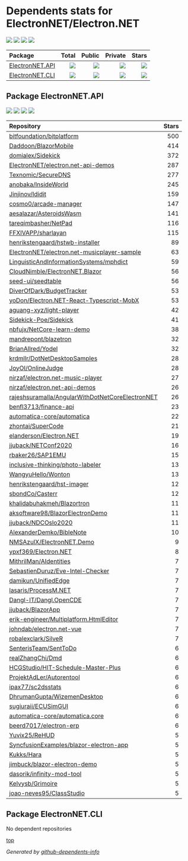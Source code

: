 # Dependents stats for ElectronNET/Electron.NET

[![](https://img.shields.io/static/v1?label=Used%20by&message=1074&color=informational&logo=slickpic)](https://github.com/ElectronNET/Electron.NET/network/dependents)
[![](https://img.shields.io/static/v1?label=Used%20by%20(public)&message=69&color=informational&logo=slickpic)](https://github.com/ElectronNET/Electron.NET/network/dependents)
[![](https://img.shields.io/static/v1?label=Used%20by%20(private)&message=1005&color=informational&logo=slickpic)](https://github.com/ElectronNET/Electron.NET/network/dependents)
[![](https://img.shields.io/static/v1?label=Used%20by%20(stars)&message=123&color=informational&logo=slickpic)](https://github.com/ElectronNET/Electron.NET/network/dependents)

| Package    | Total  | Public | Private | Stars |
| :--------  | -----: | -----: | -----:  | ----: |
| [ElectronNET.API](#package-ElectronNET.API)    | [![](https://img.shields.io/static/v1?label=Used%20by&message=1066&color=informational&logo=slickpic)](https://github.com/ElectronNET/Electron.NET/network/dependents?package_id=UGFja2FnZS0xNTg0OTkwMTg%3D)  | [![](https://img.shields.io/static/v1?label=Used%20by%20(public)&message=69&color=informational&logo=slickpic)](https://github.com/ElectronNET/Electron.NET/network/dependents?package_id=UGFja2FnZS0xNTg0OTkwMTg%3D) | [![](https://img.shields.io/static/v1?label=Used%20by%20(private)&message=997&color=informational&logo=slickpic)](https://github.com/ElectronNET/Electron.NET/network/dependents?package_id=UGFja2FnZS0xNTg0OTkwMTg%3D) | [![](https://img.shields.io/static/v1?label=Used%20by%20(stars)&message=123&color=informational&logo=slickpic)](https://github.com/ElectronNET/Electron.NET/network/dependents?package_id=UGFja2FnZS0xNTg0OTkwMTg%3D) |
| [ElectronNET.CLI](#package-ElectronNET.CLI)    | [![](https://img.shields.io/static/v1?label=Used%20by&message=8&color=informational&logo=slickpic)](https://github.com/ElectronNET/Electron.NET/network/dependents?package_id=UGFja2FnZS0xNTg1MjEzNTk%3D)  | [![](https://img.shields.io/static/v1?label=Used%20by%20(public)&message=0&color=informational&logo=slickpic)](https://github.com/ElectronNET/Electron.NET/network/dependents?package_id=UGFja2FnZS0xNTg1MjEzNTk%3D) | [![](https://img.shields.io/static/v1?label=Used%20by%20(private)&message=8&color=informational&logo=slickpic)](https://github.com/ElectronNET/Electron.NET/network/dependents?package_id=UGFja2FnZS0xNTg1MjEzNTk%3D) | [![](https://img.shields.io/static/v1?label=Used%20by%20(stars)&message=0&color=informational&logo=slickpic)](https://github.com/ElectronNET/Electron.NET/network/dependents?package_id=UGFja2FnZS0xNTg1MjEzNTk%3D) |

## Package ElectronNET.API

[![](https://img.shields.io/static/v1?label=Used%20by&message=1066&color=informational&logo=slickpic)](https://github.com/ElectronNET/Electron.NET/network/dependents?package_id=UGFja2FnZS0xNTg0OTkwMTg%3D)
[![](https://img.shields.io/static/v1?label=Used%20by%20(public)&message=69&color=informational&logo=slickpic)](https://github.com/ElectronNET/Electron.NET/network/dependents?package_id=UGFja2FnZS0xNTg0OTkwMTg%3D)
[![](https://img.shields.io/static/v1?label=Used%20by%20(private)&message=997&color=informational&logo=slickpic)](https://github.com/ElectronNET/Electron.NET/network/dependents?package_id=UGFja2FnZS0xNTg0OTkwMTg%3D)
[![](https://img.shields.io/static/v1?label=Used%20by%20(stars)&message=123&color=informational&logo=slickpic)](https://github.com/ElectronNET/Electron.NET/network/dependents?package_id=UGFja2FnZS0xNTg0OTkwMTg%3D)

| Repository | Stars  |
| :--------  | -----: |
|[bitfoundation/bitplatform](https://github.com/bitfoundation/bitplatform) | 500 |
|[Daddoon/BlazorMobile](https://github.com/Daddoon/BlazorMobile) | 414 |
|[domialex/Sidekick](https://github.com/domialex/Sidekick) | 372 |
|[ElectronNET/electron.net-api-demos](https://github.com/ElectronNET/electron.net-api-demos) | 287 |
|[Texnomic/SecureDNS](https://github.com/Texnomic/SecureDNS) | 277 |
|[anobaka/InsideWorld](https://github.com/anobaka/InsideWorld) | 245 |
|[Jinjinov/Ididit](https://github.com/Jinjinov/Ididit) | 159 |
|[cosmo0/arcade-manager](https://github.com/cosmo0/arcade-manager) | 147 |
|[aesalazar/AsteroidsWasm](https://github.com/aesalazar/AsteroidsWasm) | 141 |
|[tareqimbasher/NetPad](https://github.com/tareqimbasher/NetPad) | 116 |
|[FFXIVAPP/sharlayan](https://github.com/FFXIVAPP/sharlayan) | 115 |
|[henrikstengaard/hstwb-installer](https://github.com/henrikstengaard/hstwb-installer) | 89 |
|[ElectronNET/electron.net-musicplayer-sample](https://github.com/ElectronNET/electron.net-musicplayer-sample) | 63 |
|[LinguisticAndInformationSystems/mphdict](https://github.com/LinguisticAndInformationSystems/mphdict) | 59 |
|[CloudNimble/ElectronNET.Blazor](https://github.com/CloudNimble/ElectronNET.Blazor) | 56 |
|[seed-ui/seedtable](https://github.com/seed-ui/seedtable) | 56 |
|[DiverOfDark/BudgetTracker](https://github.com/DiverOfDark/BudgetTracker) | 53 |
|[yoDon/Electron.NET-React-Typescript-MobX](https://github.com/yoDon/Electron.NET-React-Typescript-MobX) | 53 |
|[aguang-xyz/light-player](https://github.com/aguang-xyz/light-player) | 42 |
|[Sidekick-Poe/Sidekick](https://github.com/Sidekick-Poe/Sidekick) | 41 |
|[nbfujx/NetCore-learn-demo](https://github.com/nbfujx/NetCore-learn-demo) | 38 |
|[mandrepont/blazetron](https://github.com/mandrepont/blazetron) | 32 |
|[BrianAllred/Yodel](https://github.com/BrianAllred/Yodel) | 32 |
|[krdmllr/DotNetDesktopSamples](https://github.com/krdmllr/DotNetDesktopSamples) | 28 |
|[JoyOI/OnlineJudge](https://github.com/JoyOI/OnlineJudge) | 28 |
|[nirzaf/electron.net-music-player](https://github.com/nirzaf/electron.net-music-player) | 27 |
|[nirzaf/electron.net-api-demos](https://github.com/nirzaf/electron.net-api-demos) | 26 |
|[rajeshsuramalla/AngularWithDotNetCoreElectronNET](https://github.com/rajeshsuramalla/AngularWithDotNetCoreElectronNET) | 26 |
|[benfl3713/finance-api](https://github.com/benfl3713/finance-api) | 23 |
|[automatica-core/automatica](https://github.com/automatica-core/automatica) | 22 |
|[zhontai/SuperCode](https://github.com/zhontai/SuperCode) | 21 |
|[elanderson/Electron.NET](https://github.com/elanderson/Electron.NET) | 19 |
|[jjuback/NETConf2020](https://github.com/jjuback/NETConf2020) | 16 |
|[rbaker26/SAP1EMU](https://github.com/rbaker26/SAP1EMU) | 15 |
|[inclusive-thinking/photo-labeler](https://github.com/inclusive-thinking/photo-labeler) | 13 |
|[WangyuHello/Wonton](https://github.com/WangyuHello/Wonton) | 13 |
|[henrikstengaard/hst-imager](https://github.com/henrikstengaard/hst-imager) | 12 |
|[sbondCo/Casterr](https://github.com/sbondCo/Casterr) | 12 |
|[khalidabuhakmeh/Blazortron](https://github.com/khalidabuhakmeh/Blazortron) | 11 |
|[aksoftware98/BlazorElectronDemo](https://github.com/aksoftware98/BlazorElectronDemo) | 11 |
|[jjuback/NDCOslo2020](https://github.com/jjuback/NDCOslo2020) | 11 |
|[AlexanderDemko/BibleNote](https://github.com/AlexanderDemko/BibleNote) | 10 |
|[NMSAzulX/ElectronNET.Demo](https://github.com/NMSAzulX/ElectronNET.Demo) | 9 |
|[ypxf369/Electron.NET](https://github.com/ypxf369/Electron.NET) | 8 |
|[MithrilMan/AIdentities](https://github.com/MithrilMan/AIdentities) | 7 |
|[SebastienDuruz/Eve-Intel-Checker](https://github.com/SebastienDuruz/Eve-Intel-Checker) | 7 |
|[damikun/UnifiedEdge](https://github.com/damikun/UnifiedEdge) | 7 |
|[lasaris/ProcessM.NET](https://github.com/lasaris/ProcessM.NET) | 7 |
|[Dangl-IT/Dangl.OpenCDE](https://github.com/Dangl-IT/Dangl.OpenCDE) | 7 |
|[jjuback/BlazorApp](https://github.com/jjuback/BlazorApp) | 7 |
|[erik-engineer/Multiplatform.HtmlEditor](https://github.com/erik-engineer/Multiplatform.HtmlEditor) | 7 |
|[johndab/electron.net-vue](https://github.com/johndab/electron.net-vue) | 7 |
|[robalexclark/SilveR](https://github.com/robalexclark/SilveR) | 7 |
|[SenterisTeam/SentToDo](https://github.com/SenterisTeam/SentToDo) | 6 |
|[realZhangChi/Dmd](https://github.com/realZhangChi/Dmd) | 6 |
|[HCGStudio/HIT-Schedule-Master-Plus](https://github.com/HCGStudio/HIT-Schedule-Master-Plus) | 6 |
|[ProjektAdLer/Autorentool](https://github.com/ProjektAdLer/Autorentool) | 6 |
|[ipax77/sc2dsstats](https://github.com/ipax77/sc2dsstats) | 6 |
|[DhrumanGupta/WizemenDesktop](https://github.com/DhrumanGupta/WizemenDesktop) | 6 |
|[sugiuraii/ECUSimGUI](https://github.com/sugiuraii/ECUSimGUI) | 6 |
|[automatica-core/automatica.core](https://github.com/automatica-core/automatica.core) | 6 |
|[beerd7017/electron-erp](https://github.com/beerd7017/electron-erp) | 6 |
|[Yuvix25/ReHUD](https://github.com/Yuvix25/ReHUD) | 5 |
|[SyncfusionExamples/blazor-electron-app](https://github.com/SyncfusionExamples/blazor-electron-app) | 5 |
|[Kukks/Hara](https://github.com/Kukks/Hara) | 5 |
|[jimbuck/blazor-electron-demo](https://github.com/jimbuck/blazor-electron-demo) | 5 |
|[dasorik/infinity-mod-tool](https://github.com/dasorik/infinity-mod-tool) | 5 |
|[Kelvysb/Grimoire](https://github.com/Kelvysb/Grimoire) | 5 |
|[joao-neves95/ClassStudio](https://github.com/joao-neves95/ClassStudio) | 5 |

## Package ElectronNET.CLI

No dependent repositories

[top](#main)

_Generated by [github-dependents-info](https://github.com/nvuillam/github-dependents-info)_